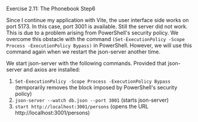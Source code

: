 Exercise 2.11:  The Phonebook Step6

Since I continue my application with Vite, the user interface side works on port 5173. In this case, port 3001 is available. Still the server did not work. This is due to a problem arising from PowerShell's security policy. We overcome this obstacle with the command `(Set-ExecutionPolicy -Scope Process -ExecutionPolicy Bypass)` in PowerShell. However, we will use this command again when we restart the json-server another time.

We start json-server with the following commands. Provided that json-server and axios are installed:

1. `Set-ExecutionPolicy -Scope Process -ExecutionPolicy Bypass` (temporarily removes the block imposed by PowerShell's security policy)
2. `json-server --watch db.json --port 3001` (starts json-server)
3. `start http://localhost:3001/persons` (opens the URL http://localhost:3001/persons)
